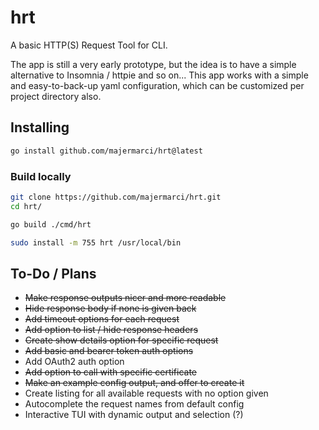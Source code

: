 # hrt

A basic HTTP(S) Request Tool for CLI.

The app is still a very early prototype, but the idea is to have a simple alternative to Insomnia / httpie and so on...
This app works with a simple and easy-to-back-up yaml configuration, which can be customized per project directory also.

## Installing

```bash
go install github.com/majermarci/hrt@latest
```

### Build locally

```bash
git clone https://github.com/majermarci/hrt.git
cd hrt/

go build ./cmd/hrt

sudo install -m 755 hrt /usr/local/bin
```

## To-Do / Plans

- ~~Make response outputs nicer and more readable~~
- ~~Hide response body if none is given back~~
- ~~Add timeout options for each request~~
- ~~Add option to list / hide response headers~~
- ~~Create show details option for specific request~~
- ~~Add basic and bearer token auth options~~
- Add OAuth2 auth option
- ~~Add option to call with specific certificate~~
- ~~Make an example config output, and offer to create it~~
- Create listing for all available requests with no option given
- Autocomplete the request names from default config
- Interactive TUI with dynamic output and selection (?)
